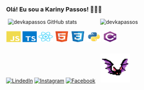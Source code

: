 ### Olá! Eu sou a Kariny Passos! 👋🏻✨

<div style="display: flex; justify-content: space-around;">
  <img src="https://github-readme-stats.vercel.app/api?username=devkapassos&show_icons=true&theme=tokyonight" alt="devkapassos GitHub stats" style="width: 48%; max-width: 400px;">
  <img src="https://github-readme-stats.vercel.app/api/top-langs/?username=devkapassos&layout=compact&theme=tokyonight" alt="devkapassos" style="width: 48%; max-width: 400px;">
</div>


<div style="display: inline_block"><br>
  <img align="center" alt="Ka-Js" height="30" width="40" src="https://raw.githubusercontent.com/devicons/devicon/master/icons/javascript/javascript-plain.svg">
  <img align="center" alt="Ka-Ts" height="30" width="40" src="https://raw.githubusercontent.com/devicons/devicon/master/icons/typescript/typescript-plain.svg">
  <img align="center" alt="Ka-React" height="30" width="40" src="https://raw.githubusercontent.com/devicons/devicon/master/icons/react/react-original.svg">
  <img align="center" alt="Ka-HTML" height="30" width="40" src="https://raw.githubusercontent.com/devicons/devicon/master/icons/html5/html5-original.svg">
  <img align="center" alt="Ka-CSS" height="30" width="40" src="https://raw.githubusercontent.com/devicons/devicon/master/icons/css3/css3-original.svg">
  <img align="center" alt="Ka-Python" height="30" width="40" src="https://raw.githubusercontent.com/devicons/devicon/master/icons/python/python-original.svg">
  <img align="center" alt="Ka-Csharp" height="30" width="40" src="https://raw.githubusercontent.com/devicons/devicon/master/icons/csharp/csharp-original.svg">
</div><br>

[![LindedIn](https://img.shields.io/badge/LinkedIn-0077B5?style=for-the-badge&logo=linkedin&logoColor=white)](https://www.linkedin.com/in/kariny-passos-38409a210/)
[![Instagram](https://img.shields.io/badge/Instagram-E4405F?style=for-the-badge&logo=instagram&logoColor=white
)](https://www.instagram.com/kaa.passos22/)
[![Facebook](https://img.shields.io/badge/Facebook-1877F2?style=for-the-badge&logo=facebook&logoColor=white
)](https://web.facebook.com/integra.hellsing.1213/)
<img src="bat.png" style="width: 80px; height: 80px; margin-left: 10px;" >
